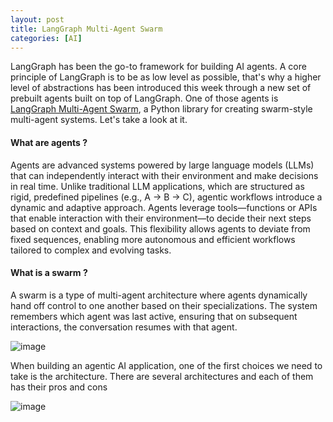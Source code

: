 ```yaml
---
layout: post
title: LangGraph Multi-Agent Swarm
categories: [AI]
---
```


LangGraph has been the go-to framework for building AI agents.
A core principle of LangGraph is to be as low level as possible, that's why a higher level of abstractions has been introduced this week through a new set of prebuilt agents built on top of LangGraph.
One of those agents is [LangGraph Multi-Agent Swarm](https://github.com/langchain-ai/langgraph-swarm-py), a Python library for creating swarm-style multi-agent systems.
Let's take a look at it.

#### What are agents ?

Agents are advanced systems powered by large language models (LLMs) that can independently interact with their environment and make decisions in real time. 
Unlike traditional LLM applications, which are structured as rigid, predefined pipelines (e.g., A → B → C), agentic workflows introduce a dynamic and adaptive approach. 
Agents leverage tools—functions or APIs that enable interaction with their environment—to decide their next steps based on context and goals. 
This flexibility allows agents to deviate from fixed sequences, enabling more autonomous and efficient workflows tailored to complex and evolving tasks.

#### What is a swarm ?

A swarm is a type of multi-agent architecture where agents dynamically hand off control to one another based on their specializations. 
The system remembers which agent was last active, ensuring that on subsequent interactions, the conversation resumes with that agent.

![image](https://github.com/user-attachments/assets/d6e1f08f-d9bb-4c30-96dd-b7e9f6905372)

When building an agentic AI application, one of the first choices we need to take is the architecture. There are several architectures and each of them has their pros and cons

![image](https://github.com/user-attachments/assets/b8d073cf-4222-409e-a292-3b9cd707b332)

